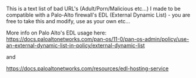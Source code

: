This is a text list of bad URL's (Adult/Porn/Malicious etc...) I made to be compatible with a Palo-Alto firewall's EDL (External Dynamic List) - you are free to take this and modify, use as your own etc...

More info on Palo Alto's EDL usage here: https://docs.paloaltonetworks.com/pan-os/11-0/pan-os-admin/policy/use-an-external-dynamic-list-in-policy/external-dynamic-list

and

https://docs.paloaltonetworks.com/resources/edl-hosting-service
